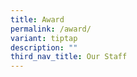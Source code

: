 ```yaml
---
title: Award
permalink: /award/
variant: tiptap
description: ""
third_nav_title: Our Staff
---
```

<p></p>
